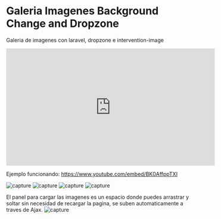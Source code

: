 <!-- <p align="center"><a href="https://laravel.com" target="_blank"><img src="https://raw.githubusercontent.com/laravel/art/master/logo-lockup/5%20SVG/2%20CMYK/1%20Full%20Color/laravel-logolockup-cmyk-red.svg" width="400"></a></p>

<p align="center">
<a href="https://travis-ci.org/laravel/framework"><img src="https://travis-ci.org/laravel/framework.svg" alt="Build Status"></a>
<a href="https://packagist.org/packages/laravel/framework"><img src="https://poser.pugx.org/laravel/framework/d/total.svg" alt="Total Downloads"></a>
<a href="https://packagist.org/packages/laravel/framework"><img src="https://poser.pugx.org/laravel/framework/v/stable.svg" alt="Latest Stable Version"></a>
<a href="https://packagist.org/packages/laravel/framework"><img src="https://poser.pugx.org/laravel/framework/license.svg" alt="License"></a>
</p>

## About Laravel

Laravel is a web application framework with expressive, elegant syntax. We believe development must be an enjoyable and creative experience to be truly fulfilling. Laravel takes the pain out of development by easing common tasks used in many web projects, such as:

- [Simple, fast routing engine](https://laravel.com/docs/routing).
- [Powerful dependency injection container](https://laravel.com/docs/container).
- Multiple back-ends for [session](https://laravel.com/docs/session) and [cache](https://laravel.com/docs/cache) storage.
- Expressive, intuitive [database ORM](https://laravel.com/docs/eloquent).
- Database agnostic [schema migrations](https://laravel.com/docs/migrations).
- [Robust background job processing](https://laravel.com/docs/queues).
- [Real-time event broadcasting](https://laravel.com/docs/broadcasting).

Laravel is accessible, powerful, and provides tools required for large, robust applications.

## Learning Laravel

Laravel has the most extensive and thorough [documentation](https://laravel.com/docs) and video tutorial library of all modern web application frameworks, making it a breeze to get started with the framework.

If you don't feel like reading, [Laracasts](https://laracasts.com) can help. Laracasts contains over 1500 video tutorials on a range of topics including Laravel, modern PHP, unit testing, and JavaScript. Boost your skills by digging into our comprehensive video library.

## Laravel Sponsors

We would like to extend our thanks to the following sponsors for funding Laravel development. If you are interested in becoming a sponsor, please visit the Laravel [Patreon page](https://patreon.com/taylorotwell).

### Premium Partners

- **[Vehikl](https://vehikl.com/)**
- **[Tighten Co.](https://tighten.co)**
- **[Kirschbaum Development Group](https://kirschbaumdevelopment.com)**
- **[64 Robots](https://64robots.com)**
- **[Cubet Techno Labs](https://cubettech.com)**
- **[Cyber-Duck](https://cyber-duck.co.uk)**
- **[Many](https://www.many.co.uk)**
- **[Webdock, Fast VPS Hosting](https://www.webdock.io/en)**
- **[DevSquad](https://devsquad.com)**
- **[OP.GG](https://op.gg)**

## Contributing

Thank you for considering contributing to the Laravel framework! The contribution guide can be found in the [Laravel documentation](https://laravel.com/docs/contributions).

## Code of Conduct

In order to ensure that the Laravel community is welcoming to all, please review and abide by the [Code of Conduct](https://laravel.com/docs/contributions#code-of-conduct).

## Security Vulnerabilities

If you discover a security vulnerability within Laravel, please send an e-mail to Taylor Otwell via [taylor@laravel.com](mailto:taylor@laravel.com). All security vulnerabilities will be promptly addressed.

## License

The Laravel framework is open-sourced software licensed under the [MIT license](https://opensource.org/licenses/MIT). -->

<h1>Galeria Imagenes Background Change and Dropzone </h1>

<p>Galeria de imagenes con laravel, dropzone e intervention-image</p>

<iframe width="560" height="315" src="https://www.youtube.com/embed/BK0AffppTXI" frameborder="0" allow="accelerometer; autoplay; clipboard-write; encrypted-media; gyroscope; picture-in-picture" allowfullscreen></iframe>

Ejemplo funcionando: https://www.youtube.com/embed/BK0AffppTXI

<img src="https://dl.dropboxusercontent.com/s/dxww3cx3q5zp7tt/Captura%20de%20pantalla%202020-10-17%20a%20las%2011.23.45.png" alt="capture">
<img src="https://dl.dropboxusercontent.com/s/uu3w7ay8xt5u5l1/Captura%20de%20pantalla%202020-10-17%20a%20las%2011.24.04.png" alt="capture">
<img src="https://dl.dropboxusercontent.com/s/t4bspj37z0op0r1/Captura%20de%20pantalla%202020-10-17%20a%20las%2011.23.51.png" alt="capture">
<img src="https://dl.dropboxusercontent.com/s/wc55qh5q8tnleok/Captura%20de%20pantalla%202020-10-17%20a%20las%2011.23.48.png" alt="capture">

<p>El panel para cargar las imagenes es un espacio donde puedes arrastrar y soltar sin necesidad de recargar la pagina, se suben automaticamente a traves de Ajax.

<img src="https://dl.dropboxusercontent.com/s/qnnhykvoxx4d7zh/Captura%20de%20pantalla%202020-10-17%20a%20las%2011.22.33.png" alt="capture">
